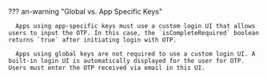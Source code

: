 ??? an-warning "Global vs. App Specific Keys"

      Apps using app-specific keys must use a custom login UI that allows users to input the OTP. In this case, the `isCompleteRequired` boolean returns `true` after initiating login with OTP.

      Apps using global keys are not required to use a custom login UI. A built-in login UI is automatically displayed for the user for OTP. Users must enter the OTP received via email in this UI.